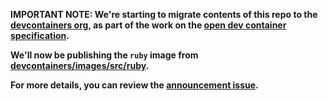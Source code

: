 **IMPORTANT NOTE: We're starting to migrate contents of this repo to the
[devcontainers org](HTTPS://github.com/devcontainers), as part of the work on
the [open dev container specification](HTTPS://containers.dev).**

**We'll now be publishing the `ruby` image from
[devcontainers/images/src/ruby](HTTPS://github.com/devcontainers/images/tree/main/src/ruby).**

**For more details, you can review the
[announcement issue](HTTPS://github.com/microsoft/vscode-dev-containers/issues/1589).**
